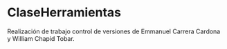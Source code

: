 # ClaseHerramientas
Realización de trabajo control de versiones de Emmanuel Carrera Cardona y William Chapid Tobar.
